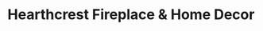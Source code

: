 ---
title: "Hearthcrest Fireplace & Home Decor"
url: /byron-center/hearthcrest-fireplace-und-home-decor/
shop: Kamine & Öfen
---